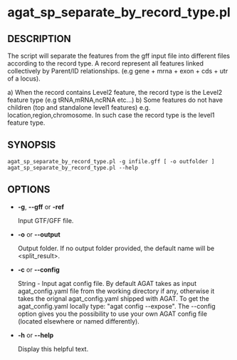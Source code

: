 # agat_sp_separate_by_record_type.pl

## DESCRIPTION

The script will separate the features from the gff input file into different files according to
the record type. A record represent all features linked collectively by Parent/ID relationships.
(e.g gene + mrna + exon + cds + utr of a locus).

a) When the record contains Level2 feature, the record type is the Level2 feature type (e.g tRNA,mRNA,ncRNA etc...)
b) Some features do not have children (top and standalone level1 features) e.g. location,region,chromosome.
In such case the record type is the level1 feature type.

## SYNOPSIS

```
agat_sp_separate_by_record_type.pl -g infile.gff [ -o outfolder ]
agat_sp_separate_by_record_type.pl --help
```

## OPTIONS

- **-g**, **--gff** or **-ref**

    Input GTF/GFF file.

- **-o** or **--output**

    Output folder.  If no output folder provided, the default name will be &lt;split_result>.

- **-c** or **--config**

    String - Input agat config file. By default AGAT takes as input agat_config.yaml file from the working directory if any,
    otherwise it takes the orignal agat_config.yaml shipped with AGAT. To get the agat_config.yaml locally type: "agat config --expose".
    The --config option gives you the possibility to use your own AGAT config file (located elsewhere or named differently).

- **-h** or **--help**

    Display this helpful text.


